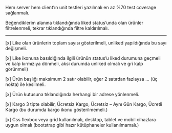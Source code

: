 Hem server hem client’ın unit testleri yazılmalı en az %70 test coverage sağlanmalı.

Beğendiklerim alanına tıklandığında liked status’unda olan ürünler filtrelenmeli, tekrar tıklandığında filtre kaldırılmalı.

------------------------

[x]
Like olan ürünlerin toplam sayısı gösterilmeli, unliked yapıldığında bu sayı değişmeli.

[x] Like ikonuna basıldığında ilgili ürünün status’u liked durumuna geçmeli ve kalp kırmızıya dönmeli, aksi durumda unliked olmalı ve gri kalp görünmeli)

[x] Ürün başlığı maksimum 2 satır olabilir, eğer 2 satırdan fazlaysa … (üç nokta) ile kesilmeli.

[x] Ürün kutusuna tıklandığında herhangi bir adrese yönlenmeli.

[x] Kargo 3 tipte olabilir, Ücretsiz Kargo, Ücretsiz – Aynı Gün Kargo, Ücretli Kargo (bu durumda kargo ikonu gösterilmemeli.)

[x] Css flexbox veya grid kullanılmalı, desktop, tablet ve mobil cihazlara uygun olmalı (bootstrap gibi hazır kütüphaneler kullanılmamalı.)
